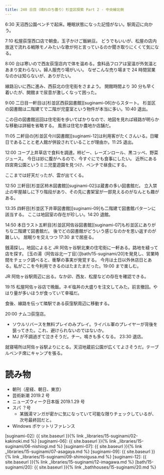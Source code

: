 ```yaml
---
title: 240 日目（晴れのち曇り）杉並区探索 Part 2 - 中央線北側
---
```


6:30 天沼西公園ベンチで起床。睡眠状態になった記憶がない。駅周辺に向かう。

7:10 松屋荻窪西口店で朝食。玉子かけご飯納豆。
どうでもいいが、松屋の店内放送で流れる戦隊モノみたいな歌が何と言っているのか聞き取りにくくて気になる。

8:00 台は寒いので西友荻窪店内で体を温める。食料品フロアは室温が外気温とあまり変わらない。婦人服売り場がいい。
なぜこんな売り場まで 24 時間営業なのかは知らないが、ありがたい。

線路沿いに西に進み、西荻北の住宅街をさまよう。
開館時間より 30 分も早く着いたが、開館まで尿意が激しくなって困った。

9:00 二日目一軒目は[杉並区西荻図書館][suginami-06]からスタート。
杉並区の図書館は二階建てで二階が児童室という物件が本当に多い。10:40 退出。

この日の図書館巡回は住宅街を歩いてばかりなので、地図を見れば経路が明らかな移動は詳細を省略する。
風景は住宅か農地か店舗だ。

11:05 二軒目の[杉並区今川図書館][suginami-12]は利用客がたくさんいる。日曜日であることと老人館が併設されていることが理由か。11:25 退出。

12:00 コープ上井草店で食料を調達。柿ピー、レーズンロール、黒コッペ、野菜ジュース。
今日は妙に腹がへるので、今すぐにでも食事にしたい。
近所にある四宮南公園というミニ児童遊園を見つけ、ベンチで昼食にする。

ここまでは好天だったが、雲が出てくる。

12:50 三軒目[杉並区柿木図書館][suginami-02]は蔵書の多い図書館だ。
立入禁止の牢屋越しに下り階段があり、その先に書架室が一部見えるのがなんとも趣がある。

13:35 四軒目[杉並区下井草図書館][suginami-09]も二階建て図書館パターンに該当する。
ここは地図室の存在が珍しい。14:20 退館。

14:50 本日ラスト五軒目[杉並区阿佐谷図書館][suginami-07]も杉並区にありがちな二階建て図書館だ。
後でどの図書館がどういう感じなのかを思い返すのが難しい。
居眠りを交えつつ 17:30 まで居座る。

銭湯探し。地図によると JR 阿佐ヶ谷駅北東の住宅街に一軒ある。路地を縫って店を探す。
[玉の湯（阿佐谷北一丁目）][bath/15-suginami/20]を発見し、営業時間をチェック調べると、衝撃の事実が発覚する。
今月は土日以外休店日とある。私がここを今利用できるのはたまたまだった。19:00 まで楽しむ。

JR 阿佐ヶ谷駅周辺に出る。なか卯、西友、松屋などの存在を確認できる。

19:15 松屋阿佐ヶ谷店で晩飯。ネギ塩丼の大盛りを注文してみた。前言撤回。やはり量が多いほうが食っていて幸福だ。

食後、線路を伝って隣駅である荻窪駅周辺に移動する。

20:00 ナムコ荻窪店。
* ソウルリバースを無料プレイのみプレイ。ライバル軍のプレイヤーが背後を狙ってきた。これ、避けられないのではないか。
* MJ が不調過ぎて泣きそうだ。チー。鳴きも多くなる。
23:30 退店。

就寝場所は阿佐ヶ谷駅よりにとる。天沼地蔵前公園が広くてよさそうだ。テーブルベンチ席にキャンプを張る。

# 読み物

* 朝刊（産経、朝日、東京）
* 芸術新潮 2019.2 号
* ニューズウィーク日本版 2019.1.29 号
* スパ ？号
  * 某銭湯マンガが密かに気になっていて可能な限りチェックしているが、次号最終回だと。
* Windows ポケットリファレンス

[suginami-02]: {{ site.baseurl }}{% link _libraries/15-suginami/02-kakinoki.md %}
[suginami-06]: {{ site.baseurl }}{% link _libraries/15-suginami/06-nishiogi.md %}
[suginami-07]: {{ site.baseurl }}{% link _libraries/15-suginami/07-asagaya.md %}
[suginami-09]: {{ site.baseurl }}{% link _libraries/15-suginami/09-shimoigusa.md %}
[suginami-12]: {{ site.baseurl }}{% link _libraries/15-suginami/12-imagawa.md %}
[bath/15-suginami/20]: {{ site.baseurl }}{% link _bathhouses/15-suginami/20.md %}

